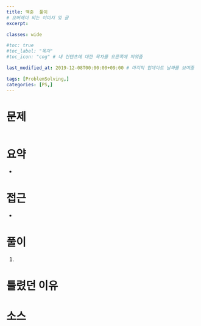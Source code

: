 ```yaml
---
title: 백준  풀이
# 오버레이 되는 이미지 및 글
excerpt:

classes: wide

#toc: true
#toc_label: "목차"
#toc_icon: "cog" # 내 컨텐츠에 대한 목차를 오른쪽에 띄워줌

last_modified_at: 2019-12-08T00:00:00+09:00 # 마지막 업데이트 날짜를 보여줌

tags: [ProblemSolving,]
categories: [PS,]
---
```


# 문제
```

```

# 요약
* 

# 접근
* 

# 풀이
1. 

# 틀렸던 이유


# 소스
```

```